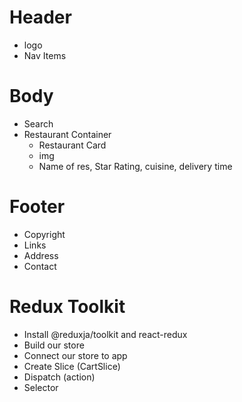# Header
 - logo
 - Nav Items

# Body
 - Search
 - Restaurant Container
    - Restaurant Card
     - img
     - Name of res,  Star Rating, cuisine, delivery time

# Footer
 - Copyright
 - Links
 - Address
 - Contact

# Redux Toolkit
- Install @reduxja/toolkit and react-redux
- Build our store
- Connect our store to app
- Create Slice (CartSlice) 
- Dispatch (action)
- Selector